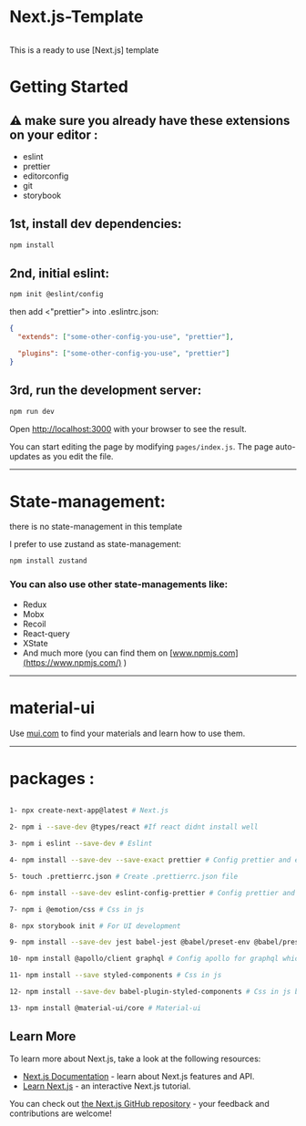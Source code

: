 # Next.js-Template

```bash

```

This is a ready to use [Next.js] template

# Getting Started

## :warning: make sure you already have these extensions on your editor :

- eslint
- prettier
- editorconfig
- git
- storybook

## 1st, install dev dependencies:

```bash
npm install

```

## 2nd, initial eslint:

```bash
npm init @eslint/config

```

then add <"prettier"> into .eslintrc.json:

```json
{
  "extends": ["some-other-config-you-use", "prettier"],

  "plugins": ["some-other-config-you-use", "prettier"]
}
```

## 3rd, run the development server:

```bash
npm run dev

```

Open [http://localhost:3000](http://localhost:3000) with your browser to see the result.

You can start editing the page by modifying `pages/index.js`. The page auto-updates as you edit the file.

---

# State-management:

there is no state-management in this template

I prefer to use zustand as state-management:

```bash
npm install zustand

```

### You can also use other state-managements like:

- Redux
- Mobx
- Recoil
- React-query
- XState
- And much more (you can find them on [www.npmjs.com](https://www.npmjs.com/) )

---

# material-ui

Use [mui.com](https://mui.com/material-ui/) to find your materials and learn how to use them.

---

# packages :

```bash

1- npx create-next-app@latest # Next.js

2- npm i --save-dev @types/react #If react didnt install well

3- npm i eslint --save-dev # Eslint

4- npm install --save-dev --save-exact prettier # Config prettier and eslint on ur code

5- touch .prettierrc.json # Create .prettierrc.json file

6- npm install --save-dev eslint-config-prettier # Config prettier and eslint on ur code

7- npm i @emotion/css # Css in js

8- npx storybook init # For UI development

9- npm install --save-dev jest babel-jest @babel/preset-env @babel/preset-react react-test-renderer # Download config system

10- npm install @apollo/client graphql # Config apollo for graphql which is a data query and manipulation language for APIs

11- npm install --save styled-components # Css in js

12- npm install --save-dev babel-plugin-styled-components # Css in js babel plugin

13- npm install @material-ui/core # Material-ui

```

## Learn More

To learn more about Next.js, take a look at the following resources:

- [Next.js Documentation](https://nextjs.org/docs) - learn about Next.js features and API.
- [Learn Next.js](https://nextjs.org/learn) - an interactive Next.js tutorial.

You can check out [the Next.js GitHub repository](https://github.com/vercel/next.js/) - your feedback and contributions are welcome!
